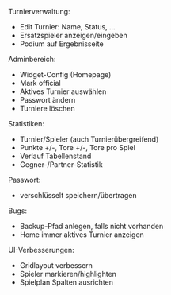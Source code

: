 Turnierverwaltung:
- Edit Turnier: Name, Status, ...
- Ersatzspieler anzeigen/eingeben
- Podium auf Ergebnisseite

Adminbereich:
- Widget-Config (Homepage)
- Mark official
- Aktives Turnier auswählen
- Passwort ändern
- Turniere löschen

Statistiken:
- Turnier/Spieler (auch Turnierübergreifend)
- Punkte +/-, Tore +/-, Tore pro Spiel
- Verlauf Tabellenstand
- Gegner-/Partner-Statistik

Passwort:
+ verschlüsselt speichern/übertragen

Bugs:
+ Backup-Pfad anlegen, falls nicht vorhanden
+ Home immer aktives Turnier anzeigen

UI-Verbesserungen:
- Gridlayout verbessern
- Spieler markieren/highlighten
- Spielplan Spalten ausrichten